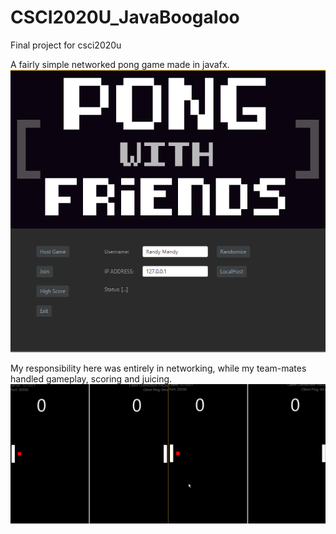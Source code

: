 # CSCI2020U_JavaBoogaloo
Final project for csci2020u

A fairly simple networked pong game made in javafx.
![alt text](https://github.com/PalaceDCXVI/CSCI2020U_JavaBoogaloo/blob/master/images/title.png)


My responsibility here was entirely in networking, while my team-mates handled gameplay, scoring and juicing.
![alt text](https://github.com/PalaceDCXVI/CSCI2020U_JavaBoogaloo/blob/master/images/Gameplay.gif)
